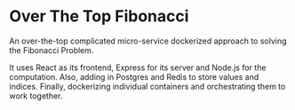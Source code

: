 # Over The Top Fibonacci
An over-the-top complicated micro-service dockerized approach to solving the Fibonacci Problem.

It uses React as its frontend, Express for its server and Node.js for the computation. Also, adding in Postgres and Redis to store values and indices. Finally, dockerizing individual containers and orchestrating them to work together.
